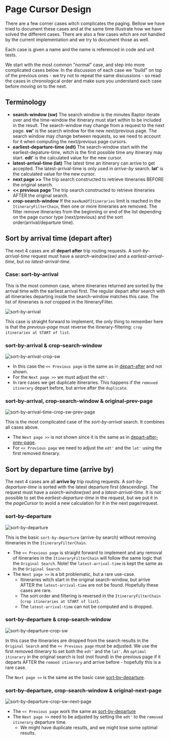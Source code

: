 # Page Cursor Design
There are a few corner cases witch complicates the paging. Bellow we have tried to document these 
cases and at the same time illustrate how we have solved the different cases. There are also a few 
cases witch are not handled by the current implementation and we try to document those as well. 

Each case is given a name and the name is referenced in code and unit tests.

We start with the most common "normal" case, and step into more complicated cases below. In the 
discussion of each case we "build" on top of the previous ones - we try not to repeat the same 
discussions - so read the cases in chronological order and make sure you understand each case 
before moving on to the next.

## Terminology

 - **search-window (sw)**  The search window is the minutes Raptor iterate over and the time-window 
   the itinerary must start within to be included in the result. The search-window may change from 
   a request to the next page.  **sw'** is the search window for the new next/previous page. The
   search window may change between requests, so we need to account for it when computing the 
   next/previous page cursors.
 - **earliest-departure-time (edt)**  The search-window start with the earliest-depature-time, witch
   is the first possible time any itinerary may start. **edt'** is the calculated value for the
   new cursor.
 - **latest-arrival-time (lat)**  The latest time an itinerary can arrive to get accepted. The 
   latest-arrival-time is only used in _arrive-by_ search. **lat'** is the calculated value for the
   new cursor.
 - **next page >>**  The trip search constructed to retrieve itineraries BEFORE the original search.
 - **<< previous page**  The trip search constructed to retrieve itineraries AFTER the original 
   search.
 - **crop-search-window** If the `maxNumOfItineraries` limit is reached in the 
   `ItineraryFilterChain`, then one or more itineraries are removed. The filter remove itineraries 
   from the beginning or end of the list depending on the page cursor type (next/previous) and the 
   sort order(arrival/departure time).
   

## Sort by arrival time (depart after) 

The next 4 cases are all **depart after** trip routing requests. A _sort-by-arrival-time_ request
must have a _search-window(sw)_ and a _earliest-arrival-time_, but no _latest-arrival-time_.


### Case: sort-by-arrival

This is the most common case, where itineraries returned are sorted by the arrival time with the 
earliest arrival first. The regular depart after search with all itineraries departing inside the 
search-window matches this case. The list of itineraries is _not_ cropped in the ItineraryFilter.

![sort-by-arrival](images/sort-by-arrival.svg)

This case is straight forward to implement, the only thing to remember here is that the 
_previous-page_ must reverse the itinerary-filtering: `crop itineraries at START of list`.

### sort-by-arrival & crop-search-window

![sort-by-arrival-crop-sw](images/sort-by-arrival-crop-sw.svg)

  - In this case the `<< Previous page` is the same as in [depart-after](#depart-after) and not 
    shown.
  - For the `Next page >>` we must adjust the `edt'`. 
  - In rare cases we get duplicate itineraries. This happens if the `removed itinerary` depart
    before, but arrive after the `duplicate`.


### sort-by-arrival, crop-search-window & original-prev-page

![sort-by-arrival-time-crop-sw-prev-page](images/sort-by-arrival-crop-sw-prev-page.svg)

This is the most complicated case of the _sort-by-arrival_ search. It combines all cases above.
  - The `Next page >>` is not shown since it is the same as in
    [depart-after-prev-page](#depart-after-prev-page).
  - For `<< Previous page` we need to adjust the `edt'` and the `lat'` using the first removed 
    itinerary.


## Sort by departure time (arrive by)

The next 4 cases are all **arrive by** trip routing requests. A _sort-by-departure-time_ is sorted 
with the latest departure first (descending). The request must have a _search-window(sw)_ and 
a _latest-arrival-time_. It is not possible to set the _earliest-departure-time_ in the request, 
but we put it in the _pageCursor_ to avoid a new calculation for it in the next page/request.

### sort-by-departure

![sort-by-departure](images/sort-by-departure.svg)

This is the basic `sort-by-departure` (arrive-by search) without removing itineraries in the
`ItineraryFilterChain`.

  - The `<< Previous page` is straight forward to implement and any removal of itineraries in the 
    `ItineraryFilterChain` will follow the same logic that the `Original Search`. Note! the 
    `latest-arrival-time` is kept the same as in the `Original Search`.
  - The `Next page >>` is a bit problematic, but a rare use-case. 
    - Itineraries witch start in the original search-window, but arrive AFTER the
      `latest-arrival-time` are not be found. Hopefully these cases are rare.
    - The sort order and filtering is reversed in the `ItineraryFilterChain` 
      (`crop itineraries at START of list`).
    - The `latest-arrival-time` can not be computed and is dropped.


### sort-by-departure & crop-search-window

![sort-by-departure-crop-sw](images/sort-by-departure-crop-sw.svg)

In this case the itineraries are dropped from the search results in the `Original Search` and the
`<< Previous page` must be adjusted. We use the first removed itinerary to set both the `edt'` and
the `lat'`. An `optimal itinarary` in the original search is lost (not found) in the previous page
if it departs AFTER the `remoed itinerary` and arrive before - hopefully this is a rare case.

The `Next page >>` is the same as the basic case [sort-by-departure](#sort-by-departure).


### sort-by-departure, crop-search-window & original-next-page

![sort-by-departure-crop-sw-next-page](images/sort-by-departure-crop-sw-next-page.svg)

  - The `<< Previous page` work the same as [sort-by-departure](#sort-by-departure)
  - The `Next page >>` need to be adjusted by setting the `edt'` to the `removed itinerary` 
    departure time. 
    - We might have duplicate results, and we might lose some optimal results.

